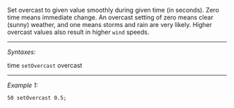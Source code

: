 Set overcast to given value smoothly during given time (in seconds). Zero time means immediate change.
An overcast setting of zero means clear (sunny) weather, and one means storms and rain are very likely. Higher overcast values also result in higher `wind` speeds.


---
*Syntaxes:*

time `setOvercast` overcast

---
*Example 1:*

```sqf
50 setOvercast 0.5;
```